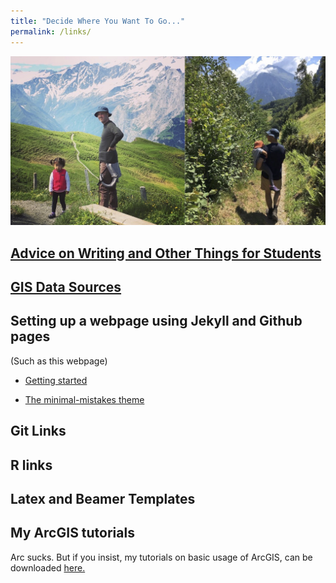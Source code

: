 ```yaml
---
title: "Decide Where You Want To Go..."
permalink: /links/
---
```


![links_unified](/assets/images/links_unified.jpg)

## [Advice on Writing and Other Things for Students](https://noeldjohnson.github.io/student_advice/)

## [GIS Data Sources](https://noeldjohnson.github.io/gis_links/)

## Setting up a webpage using Jekyll and Github pages
(Such as this webpage)

* [Getting started](https://programminghistorian.org/en/lessons/building-static-sites-with-jekyll-github-pages)

* [The minimal-mistakes theme](https://mmistakes.github.io/minimal-mistakes/docs/quick-start-guide/)

## Git Links

## R links

## Latex and Beamer Templates

## My ArcGIS tutorials

Arc sucks. But if you insist, my tutorials on basic usage of ArcGIS, can be downloaded [here.](https://github.com/noeldjohnson/ArcGIS-Tutorial.git)
